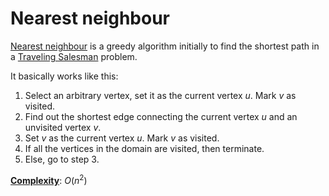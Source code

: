 # Nearest neighbour

[Nearest neighbour](https://en.wikipedia.org/wiki/Nearest_neighbour_algorithm) is a greedy algorithm initially to find the shortest path in a [Traveling Salesman](../problems/traveling-salesman.md) problem.

It basically works like this:

1. Select an arbitrary vertex, set it as the current vertex $u$. Mark $v$ as visited.
2. Find out the shortest edge connecting the current vertex $u$ and an unvisited vertex $v$.
3. Set $v$ as the current vertex $u$. Mark $v$ as visited.
4. If all the vertices in the domain are visited, then terminate.
5. Else, go to step 3.

**[Complexity](../complexity.md)**: $O(n^2)$